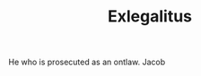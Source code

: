 ---
title: Exlegalitus
letter: E
permalink: "/definitions/bld-exlegalitus.html"
body: He who is prosecuted as an ontlaw. Jacob
published_at: '2018-07-07'
source: Black's Law Dictionary 2nd Ed (1910)
layout: post
---